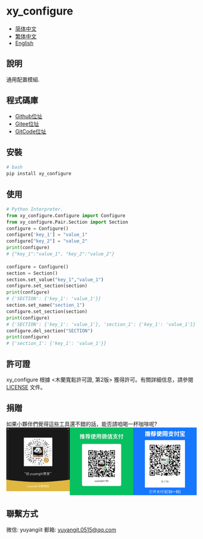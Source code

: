 # xy_configure

- [简体中文](README_zh_CN.md)
- [繁体中文](README_zh_TW.md)
- [English](README_en.md)

## 說明

通用配置模組.

## 程式碼庫

- <a href="https://github.com/xy-base/xy_configure.git" target="_blank">Github位址</a>  
- <a href="https://gitee.com/xy-opensource/xy_configure.git" target="_blank">Gitee位址</a>  
- <a href="https://gitcode.com/xy-opensource/xy_configure.git" target="_blank">GitCode位址</a>  

## 安裝

```bash
# bash
pip install xy_configure
```

## 使用

```python
# Python Interpreter.
from xy_configure.Configure import Configure
from xy_configure.Pair.Section import Section
configure = Configure() 
configure['key_1'] = "value_1"
configure["key_2"] = "value_2"
print(configure)
# {"key_1":"value_1", "key_2":"value_2"}

configure = Configure() 
section = Section()
section.set_value("key_1","value_1")
configure.set_section(section)
print(configure)
# {'SECTION': {'key_1': 'value_1'}}
section.set_name("section_1")
configure.set_section(section)
print(configure)
# {'SECTION': {'key_1': 'value_1'}, 'section_1': {'key_1': 'value_1'}}
configure.del_section("SECTION")
print(configure)
# {'section_1': {'key_1': 'value_1'}}

```

## 許可證
xy_configure 根據 <木蘭寬鬆許可證, 第2版> 獲得許可。有關詳細信息，請參閱 [LICENSE](../LICENSE) 文件。

## 捐贈

如果小夥伴們覺得這些工具還不錯的話，能否請咱喝一杯咖啡呢?  
![Pay-Total](./Pay-Total.png)

## 聯繫方式

微信: yuyangiit
郵箱: yuyangit.0515@qq.com
```